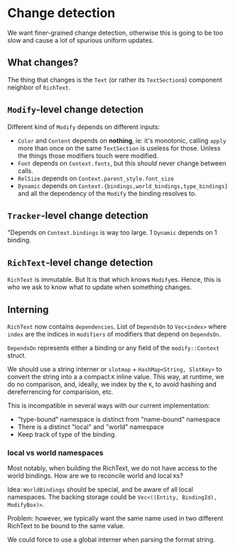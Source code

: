 # Change detection

We want finer-grained change detection, otherwise this is going to be too slow
and cause a lot of spurious uniform updates.

## What changes?

The thing that changes is the `Text` (or rather its `TextSection`s) component
neighbor of `RichText`.

## `Modify`-level change detection

Different kind of `Modify` depends on different inputs:

- `Color` and `Content` depends on **nothing**, ie: it's monotonic, calling
  `apply` more than once on the same `TextSection` is useless for those.
  Unless the things those modifiers touch were modified.
- `Font` depends on `Context.fonts`, but this _should_ never change between calls.
- `RelSize` depends on `Context.parent_style.font_size`
- `Dynamic` depends on `Context.{bindings,world_bindings,type_bindings}` and
  all the dependency of the `Modify` the binding resolves to.

## `Tracker`-level change detection

"Depends on `Context.bindings` is way too large. 1 `Dynamic` depends on 1 binding.

## `RichText`-level change detection

`RichText` is immutable. But It is that which knows `Modify`es. Hence, this is
who we ask to know what to update when something changes.

## Interning

`RichText` now contains `dependencies`. List of `DependsOn` to `Vec<index>` where
`index` are the indices in `modifiers` of modifiers that depend on `DependsOn`.

`DependsOn` represents either a binding or any field of the `modify::Context`
struct.

We should use a string interner or `slotmap` + `HashMap<String, SlotKey>`
to convert the string into a a compact `K` inline value. This way, at runtime, we
do no comparison, and, ideally, we index by the `K`, to avoid hashing and
dereferrencing for comparision, etc.

This is incompatible in several ways with our current implementation:

- "type-bound" namespace is distinct from "name-bound" namespace
- There is a distinct "local" and "world" namespace
- Keep track of type of the binding.

### local vs world namespaces

Most notably, when building the RichText, we do not have access to the world
bindings. How are we to reconcile world and local `K`s?

Idea: `WorldBindings` should be special, and be aware of all local namespaces.
The backing storage could be `Vec<((Entity, BindingId), ModifyBox)>`.

Problem: however, we typically want the same name used in two different RichText
to be bound to the same value.

We could force to use a global interner when parsing the format string.